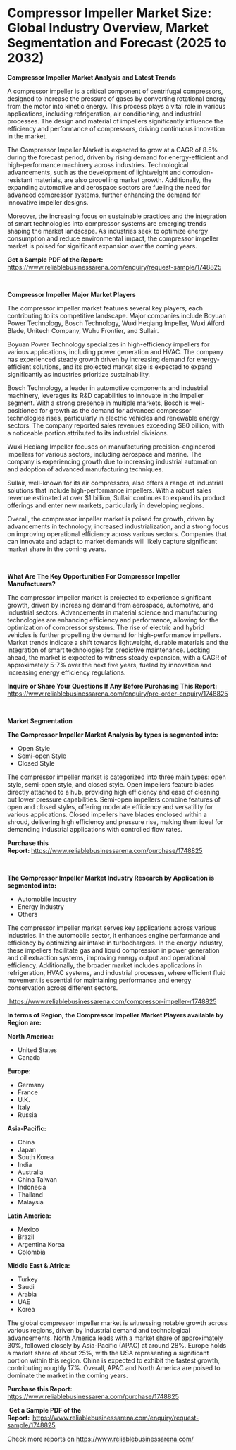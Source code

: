 <p><h1>Compressor Impeller Market Size: Global Industry Overview, Market Segmentation and Forecast (2025 to 2032)</h1></p><p><strong>Compressor Impeller Market Analysis and Latest Trends</strong></p>
<p><p>A compressor impeller is a critical component of centrifugal compressors, designed to increase the pressure of gases by converting rotational energy from the motor into kinetic energy. This process plays a vital role in various applications, including refrigeration, air conditioning, and industrial processes. The design and material of impellers significantly influence the efficiency and performance of compressors, driving continuous innovation in the market.</p><p>The Compressor Impeller Market is expected to grow at a CAGR of 8.5% during the forecast period, driven by rising demand for energy-efficient and high-performance machinery across industries. Technological advancements, such as the development of lightweight and corrosion-resistant materials, are also propelling market growth. Additionally, the expanding automotive and aerospace sectors are fueling the need for advanced compressor systems, further enhancing the demand for innovative impeller designs. </p><p>Moreover, the increasing focus on sustainable practices and the integration of smart technologies into compressor systems are emerging trends shaping the market landscape. As industries seek to optimize energy consumption and reduce environmental impact, the compressor impeller market is poised for significant expansion over the coming years.</p></p>
<p><strong>Get a Sample PDF of the Report:&nbsp;</strong> <a href="https://www.reliablebusinessarena.com/enquiry/request-sample/1748825?utm_campaign=2185&utm_medium=2&utm_source=Github&utm_content=ia&utm_term=07032025&utm_id=compressor-impeller">https://www.reliablebusinessarena.com/enquiry/request-sample/1748825</a></p>
<p>&nbsp;</p>
<p><strong>Compressor Impeller Major Market Players</strong></p>
<p><p>The compressor impeller market features several key players, each contributing to its competitive landscape. Major companies include Boyuan Power Technology, Bosch Technology, Wuxi Heqiang Impeller, Wuxi Alford Blade, Unitech Company, Wuhu Frontier, and Sullair.</p><p>Boyuan Power Technology specializes in high-efficiency impellers for various applications, including power generation and HVAC. The company has experienced steady growth driven by increasing demand for energy-efficient solutions, and its projected market size is expected to expand significantly as industries prioritize sustainability.</p><p>Bosch Technology, a leader in automotive components and industrial machinery, leverages its R&D capabilities to innovate in the impeller segment. With a strong presence in multiple markets, Bosch is well-positioned for growth as the demand for advanced compressor technologies rises, particularly in electric vehicles and renewable energy sectors. The company reported sales revenues exceeding $80 billion, with a noticeable portion attributed to its industrial divisions.</p><p>Wuxi Heqiang Impeller focuses on manufacturing precision-engineered impellers for various sectors, including aerospace and marine. The company is experiencing growth due to increasing industrial automation and adoption of advanced manufacturing techniques.</p><p>Sullair, well-known for its air compressors, also offers a range of industrial solutions that include high-performance impellers. With a robust sales revenue estimated at over $1 billion, Sullair continues to expand its product offerings and enter new markets, particularly in developing regions.</p><p>Overall, the compressor impeller market is poised for growth, driven by advancements in technology, increased industrialization, and a strong focus on improving operational efficiency across various sectors. Companies that can innovate and adapt to market demands will likely capture significant market share in the coming years.</p></p>
<p>&nbsp;</p>
<p><strong>What Are The Key Opportunities For Compressor Impeller Manufacturers?</strong></p>
<p><p>The compressor impeller market is projected to experience significant growth, driven by increasing demand from aerospace, automotive, and industrial sectors. Advancements in material science and manufacturing technologies are enhancing efficiency and performance, allowing for the optimization of compressor systems. The rise of electric and hybrid vehicles is further propelling the demand for high-performance impellers. Market trends indicate a shift towards lightweight, durable materials and the integration of smart technologies for predictive maintenance. Looking ahead, the market is expected to witness steady expansion, with a CAGR of approximately 5-7% over the next five years, fueled by innovation and increasing energy efficiency regulations.</p></p>
<p><strong>Inquire or Share Your Questions If Any Before Purchasing This Report:</strong> <a href="https://www.reliablebusinessarena.com/enquiry/pre-order-enquiry/1748825?utm_campaign=2185&utm_medium=2&utm_source=Github&utm_content=ia&utm_term=07032025&utm_id=compressor-impeller">https://www.reliablebusinessarena.com/enquiry/pre-order-enquiry/1748825</a></p>
<p>&nbsp;</p>
<p><strong>Market Segmentation</strong></p>
<p><strong>The Compressor Impeller Market Analysis by types is segmented into:</strong></p>
<p><ul><li>Open Style</li><li>Semi-open Style</li><li>Closed Style</li></ul></p>
<p><p>The compressor impeller market is categorized into three main types: open style, semi-open style, and closed style. Open impellers feature blades directly attached to a hub, providing high efficiency and ease of cleaning but lower pressure capabilities. Semi-open impellers combine features of open and closed styles, offering moderate efficiency and versatility for various applications. Closed impellers have blades enclosed within a shroud, delivering high efficiency and pressure rise, making them ideal for demanding industrial applications with controlled flow rates.</p></p>
<p><strong>Purchase this Report:&nbsp;</strong><a href="https://www.reliablebusinessarena.com/purchase/1748825?utm_campaign=2185&utm_medium=2&utm_source=Github&utm_content=ia&utm_term=07032025&utm_id=compressor-impeller">https://www.reliablebusinessarena.com/purchase/1748825</a></p>
<p>&nbsp;</p>
<p><strong>The Compressor Impeller Market Industry Research by Application is segmented into:</strong></p>
<p><ul><li>Automobile Industry</li><li>Energy Industry</li><li>Others</li></ul></p>
<p><p>The compressor impeller market serves key applications across various industries. In the automobile sector, it enhances engine performance and efficiency by optimizing air intake in turbochargers. In the energy industry, these impellers facilitate gas and liquid compression in power generation and oil extraction systems, improving energy output and operational efficiency. Additionally, the broader market includes applications in refrigeration, HVAC systems, and industrial processes, where efficient fluid movement is essential for maintaining performance and energy conservation across different sectors.</p></p>
<p><a href="https://www.reliablebusinessarena.com/compressor-impeller-r1748825?utm_campaign=2185&utm_medium=2&utm_source=Github&utm_content=ia&utm_term=07032025&utm_id=compressor-impeller">&nbsp;https://www.reliablebusinessarena.com/compressor-impeller-r1748825</a></p>
<p><strong>In terms of Region, the Compressor Impeller Market Players available by Region are:</strong></p>
<p>
    <p> <strong> North America: </strong>
        <ul>
            <li>United States</li>
            <li>Canada</li>
        </ul>
        </p> 
    <p> <strong> Europe: </strong>
        <ul>
            <li>Germany</li>
            <li>France</li>
            <li>U.K.</li>
            <li>Italy</li>
            <li>Russia</li>
        </ul>
        </p> 
    <p> <strong> Asia-Pacific: </strong>
        <ul>
            <li>China</li>
            <li>Japan</li>
            <li>South Korea</li>
            <li>India</li>
            <li>Australia</li>
            <li>China Taiwan</li>
            <li>Indonesia</li>
            <li>Thailand</li>
            <li>Malaysia</li>
        </ul>
        </p> 
    <p> <strong> Latin America: </strong>
        <ul>
            <li>Mexico</li>
            <li>Brazil</li>
            <li>Argentina Korea</li>
            <li>Colombia</li>
        </ul>
        </p> 
    <p> <strong> Middle East & Africa: </strong>
        <ul>
            <li>Turkey</li>
            <li>Saudi</li>
            <li>Arabia</li>
            <li>UAE</li>
            <li>Korea</li>
        </ul>
    </p>
    </p>
<p><p>The global compressor impeller market is witnessing notable growth across various regions, driven by industrial demand and technological advancements. North America leads with a market share of approximately 30%, followed closely by Asia-Pacific (APAC) at around 28%. Europe holds a market share of about 25%, with the USA representing a significant portion within this region. China is expected to exhibit the fastest growth, contributing roughly 17%. Overall, APAC and North America are poised to dominate the market in the coming years.</p></p>
<p><strong>Purchase this Report: </strong><a href="https://www.reliablebusinessarena.com/purchase/1748825?utm_campaign=2185&utm_medium=2&utm_source=Github&utm_content=ia&utm_term=07032025&utm_id=compressor-impeller">https://www.reliablebusinessarena.com/purchase/1748825</a></p>
<p>&nbsp;<strong>Get a Sample PDF of the Report:&nbsp;&nbsp;</strong><a href="https://www.reliablebusinessarena.com/enquiry/request-sample/1748825?utm_campaign=2185&utm_medium=2&utm_source=Github&utm_content=ia&utm_term=07032025&utm_id=compressor-impeller">https://www.reliablebusinessarena.com/enquiry/request-sample/1748825</a></p>
<p><strong></strong></p>
<p>Check more reports on <a href="https://www.reliablebusinessarena.com/?utm_campaign=2185&utm_medium=2&utm_source=Github&utm_content=ia&utm_term=07032025&utm_id=compressor-impeller">https://www.reliablebusinessarena.com/</a></p>